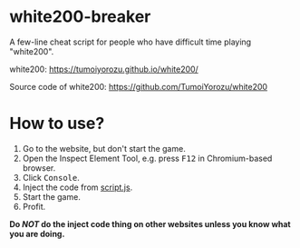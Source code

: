 # white200-breaker
A few-line cheat script for people who have difficult time playing "white200".

white200: https://tumoiyorozu.github.io/white200/

Source code of white200: https://github.com/TumoiYorozu/white200

# How to use?
1. Go to the website, but don't start the game.
2. Open the Inspect Element Tool, e.g. press <kbd>F12</kbd> in Chromium-based browser.
3. Click <kbd>Console</kbd>.
4. Inject the code from [script.js](https://github.com/tommycs127/white200-breaker/blob/main/script.js).
5. Start the game.
6. Profit.

**Do *NOT* do the inject code thing on other websites unless you know what you are doing.**
